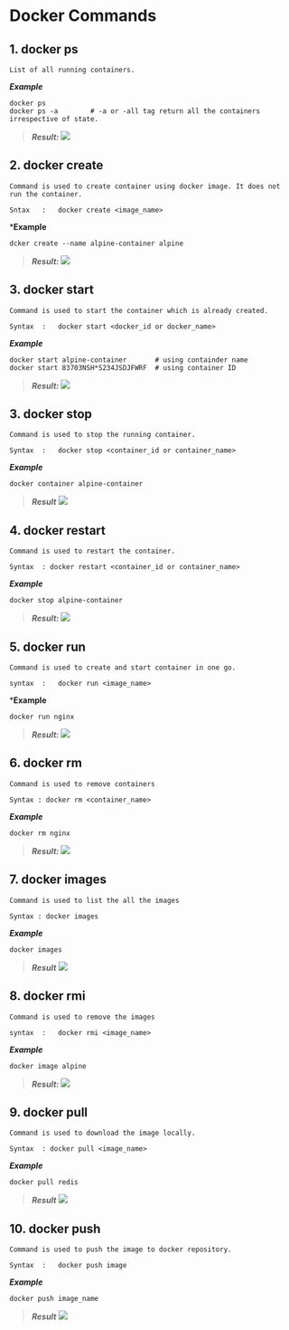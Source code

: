 # Docker Commands

## 1. docker ps
    List of all running containers.

***Example***

    docker ps
    docker ps -a        # -a or -all tag return all the containers irrespective of state.

>***Result:***
![](/./Screenshots/ps.png)


## 2. docker create
    Command is used to create container using docker image. It does not run the container. 

    Sntax   :   docker create <image_name>

***Example**

    dcker create --name alpine-container alpine

>***Result:***
![](/./Screenshots/create.png)

## 3. docker start
    Command is used to start the container which is already created. 

    Syntax  :   docker start <docker_id or docker_name>

***Example***

    docker start alpine-container       # using containder name
    docker start 83703NSH*S234JSDJFWRF  # using container ID

>***Result:***
![](/./Screenshots/2022-10-18-00-27-39.png)

## 3. docker stop
    Command is used to stop the running container. 

    Syntax  :   docker stop <container_id or container_name>

***Example***

    docker container alpine-container

>***Result***
![](/./Screenshots/2022-10-18-00-26-23.png)

## 4. docker restart 
    Command is used to restart the container.

    Syntax  : docker restart <container_id or container_name>

***Example***

    docker stop alpine-container

>***Result:***
![](/./Screenshots/restart.png)


## 5. docker run
    Command is used to create and start container in one go. 

    syntax  :   docker run <image_name>

***Example**

    docker run nginx

>***Result:***
![](/./Screenshots/2022-10-18-00-29-43.png)

## 6. docker rm 
    Command is used to remove containers

    Syntax : docker rm <container_name>

***Example***

    docker rm nginx

>***Result:***
![](/./Screenshots/2022-10-18-00-30-26.png)

## 7. docker images
    Command is used to list the all the images

    Syntax : docker images

***Example***

    docker images

>***Result***
![](/./Screenshots/2022-10-18-00-15-34.png)
## 8. docker rmi 
    Command is used to remove the images

    syntax  :   docker rmi <image_name>

***Example***

    docker image alpine

>***Result:***
![](/./Screenshots/2022-10-18-00-31-47.png)

## 9. docker pull
    Command is used to download the image locally. 

    Syntax  : docker pull <image_name>

***Example***

    docker pull redis

>***Result***
![](/./Screenshots/2022-10-18-00-32-51.png)

## 10. docker push
    Command is used to push the image to docker repository.

    Syntax  :   docker push image

***Example***

    docker push image_name

>***Result***
![](/./Screenshots/2022-10-18-00-34-25.png)